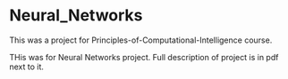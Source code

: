 # Neural_Networks
This was a project for Principles-of-Computational-Intelligence course.

THis was for Neural Networks project.
Full description of project is in pdf next to it.
